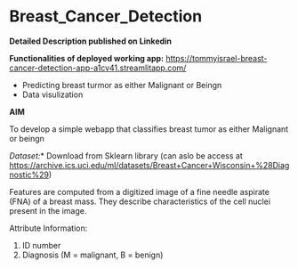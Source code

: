 # Breast_Cancer_Detection
**Detailed Description published on Linkedin** 

**Functionalities of deployed working app:**
https://tommyisrael-breast-cancer-detection-app-a1cv41.streamlitapp.com/
- Predicting breast turmor as either Malignant or Beingn
- Data visulization

**AIM**

To develop a simple webapp that classifies breast tumor as either Malignant or beingn

*Dataset:** Download from Sklearn library (can aslo be access at https://archive.ics.uci.edu/ml/datasets/Breast+Cancer+Wisconsin+%28Diagnostic%29)

Features are computed from a digitized image of a fine needle aspirate (FNA) of a breast mass. They describe characteristics of the cell nuclei present in the image.

Attribute Information:

1) ID number
2) Diagnosis (M = malignant, B = benign)







